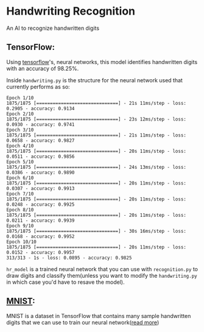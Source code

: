 # Handwriting Recognition

An AI to recognize handwritten digits

## TensorFlow:

Using [tensorflow](https://tensorflow.org)'s, neural networks, this model identifies handwritten digits with an accuracy of 98.25%.

Inside `handwriting.py` is the structure for the neural network used that currently performs as so:

```
Epoch 1/10
1875/1875 [==============================] - 21s 11ms/step - loss: 0.2905 - accuracy: 0.9134
Epoch 2/10
1875/1875 [==============================] - 23s 12ms/step - loss: 0.0930 - accuracy: 0.9741
Epoch 3/10
1875/1875 [==============================] - 21s 11ms/step - loss: 0.0658 - accuracy: 0.9827
Epoch 4/10
1875/1875 [==============================] - 20s 11ms/step - loss: 0.0511 - accuracy: 0.9856
Epoch 5/10
1875/1875 [==============================] - 24s 13ms/step - loss: 0.0386 - accuracy: 0.9890
Epoch 6/10
1875/1875 [==============================] - 20s 11ms/step - loss: 0.0307 - accuracy: 0.9913
Epoch 7/10
1875/1875 [==============================] - 20s 11ms/step - loss: 0.0248 - accuracy: 0.9925
Epoch 8/10
1875/1875 [==============================] - 20s 11ms/step - loss: 0.0211 - accuracy: 0.9939
Epoch 9/10
1875/1875 [==============================] - 30s 16ms/step - loss: 0.0168 - accuracy: 0.9952
Epoch 10/10
1875/1875 [==============================] - 20s 11ms/step - loss: 0.0152 - accuracy: 0.9957
313/313 - 1s - loss: 0.0895 - accuracy: 0.9825
```

`hr_model` is a trained neural network that you can use with `recognition.py` to draw digits and classify them(unless you want to modify the `handwriting.py` in which case you'd have to resave the model).

## [MNIST](https://en.wikipedia.org/wiki/MNIST_database):

MNIST is a dataset in TensorFlow that contains many sample handwritten digits that we can use to train our neural network([read more](https://en.wikipedia.org/wiki/MNIST_database))